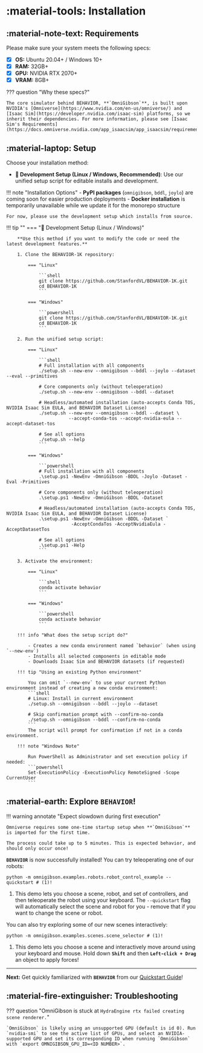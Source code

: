 # :material-tools: **Installation**

## :material-note-text: **Requirements**

Please make sure your system meets the following specs:

- [x] **OS:** Ubuntu 20.04+ / Windows 10+
- [x] **RAM:** 32GB+
- [x] **GPU:** NVIDIA RTX 2070+
- [x] **VRAM:** 8GB+

??? question "Why these specs?"
    
    The core simulator behind BEHAVIOR, **`OmniGibson`**, is built upon NVIDIA's [Omniverse](https://www.nvidia.com/en-us/omniverse/) and [Isaac Sim](https://developer.nvidia.com/isaac-sim) platforms, so we inherit their dependencies. For more information, please see [Isaac Sim's Requirements](https://docs.omniverse.nvidia.com/app_isaacsim/app_isaacsim/requirements.html).

## :material-laptop: **Setup**

Choose your installation method:

- **🔧 Development Setup (Linux / Windows, Recommended)**: Use our unified setup script for editable installs and development.
<!-- - **🐳 Docker Install (Linux only)**: Quick setup using our pre-built docker image. -->

!!! note "Installation Options"
    - **PyPI packages** (`omnigibson`, `bddl`, `joylo`) are coming soon for easier production deployments
    - **Docker installation** is temporarily unavailable while we update it for the monorepo structure
    
    For now, please use the development setup which installs from source.

!!! tip ""
    === "🔧 Development Setup (Linux / Windows)"

        **Use this method if you want to modify the code or need the latest development features.**

        1. Clone the BEHAVIOR-1K repository:

            === "Linux"

                ```shell
                git clone https://github.com/StanfordVL/BEHAVIOR-1K.git
                cd BEHAVIOR-1K
                ```

            === "Windows"

                ```powershell
                git clone https://github.com/StanfordVL/BEHAVIOR-1K.git
                cd BEHAVIOR-1K
                ```

        2. Run the unified setup script:

            === "Linux"

                ```shell
                # Full installation with all components
                ./setup.sh --new-env --omnigibson --bddl --joylo --dataset --eval --primitives

                # Core components only (without teleoperation)
                ./setup.sh --new-env --omnigibson --bddl --dataset

                # Headless/automated installation (auto-accepts Conda TOS, NVIDIA Isaac Sim EULA, and BEHAVIOR Dataset License)
                ./setup.sh --new-env --omnigibson --bddl --dataset \
                           --accept-conda-tos --accept-nvidia-eula --accept-dataset-tos

                # See all options
                ./setup.sh --help
                ```

            === "Windows"

                ```powershell
                # Full installation with all components
                .\setup.ps1 -NewEnv -OmniGibson -BDDL -Joylo -Dataset -Eval -Primitives

                # Core components only (without teleoperation)
                .\setup.ps1 -NewEnv -OmniGibson -BDDL -Dataset

                # Headless/automated installation (auto-accepts Conda TOS, NVIDIA Isaac Sim EULA, and BEHAVIOR Dataset License)
                .\setup.ps1 -NewEnv -OmniGibson -BDDL -Dataset `
                            -AcceptCondaTos -AcceptNvidiaEula -AcceptDatasetTos

                # See all options
                .\setup.ps1 -Help
                ```

        3. Activate the environment:

            === "Linux"

                ```shell
                conda activate behavior
                ```

            === "Windows"

                ```powershell
                conda activate behavior
                ```

        !!! info "What does the setup script do?"
            
            - Creates a new conda environment named `behavior` (when using `--new-env`)
            - Installs all selected components in editable mode
            - Downloads Isaac Sim and BEHAVIOR datasets (if requested)

        !!! tip "Using an existing Python environment"
            
            You can omit `--new-env` to use your current Python environment instead of creating a new conda environment:
            ```shell
            # Linux: Install in current environment
            ./setup.sh --omnigibson --bddl --joylo --dataset
            
            # Skip confirmation prompt with --confirm-no-conda
            ./setup.sh --omnigibson --bddl --confirm-no-conda
            ```
            The script will prompt for confirmation if not in a conda environment.

        !!! note "Windows Note"
            
            Run PowerShell as Administrator and set execution policy if needed:
            ```powershell
            Set-ExecutionPolicy -ExecutionPolicy RemoteSigned -Scope CurrentUser
            ```
<!--
    === "🐳 Install with Docker (Linux only)"

        Install **`OmniGibson`** with Docker is supported for **🐧 Linux** only.

        ??? info "Need to install docker or NVIDIA docker?"
            
            ```{.shell .annotate}
            # Install docker
            curl https://get.docker.com | sh && sudo systemctl --now enable docker

            # Install nvidia-docker runtime
            distribution=$(. /etc/os-release;echo $ID$VERSION_ID) \
                && curl -fsSL https://nvidia.github.io/libnvidia-container/gpgkey | \
                sudo gpg --dearmor -o /usr/share/keyrings/nvidia-container-toolkit-keyring.gpg \
                && curl -s -L https://nvidia.github.io/libnvidia-container/$distribution/libnvidia-container.list | \
                sed 's#deb https://#deb [signed-by=/usr/share/keyrings/nvidia-container-toolkit-keyring.gpg] https://#g' | \
                sudo tee /etc/apt/sources.list.d/nvidia-container-toolkit.list
            sudo apt-get update
            sudo apt-get install -y nvidia-docker2 # install
            sudo systemctl restart docker # restart docker engine
            ```

        1. Install our docker launching scripts:
            ```shell
            curl -LJO https://raw.githubusercontent.com/StanfordVL/OmniGibson/main/docker/run_docker.sh
            chmod a+x run_docker.sh
            ```

            ??? question annotate "What is being installed?"

                Our docker image automatically ships with a pre-configured conda virtual environment named `omnigibson` with Isaac Sim and **`OmniGibson`** pre-installed. Upon running the first time, our scene and object assets will automatically be downloaded as well.

        2. Then, simply launch the shell script:

            === "Headless"

                ```{.shell .annotate}
                sudo ./run_docker.sh -h <ABS_DATA_PATH> # (1)!
                ```

                1.  `<ABS_DATA_PATH>` specifies the **absolute** path data will be stored on your machine (if no `<ABS_DATA_PATH>` is specified, it defaults to `./omnigibson_data`). This needs to be called each time the docker container is run!


            === "GUI"

                ```{.shell .annotate}
                sudo ./run_docker.sh <ABS_DATA_PATH> # (1)!
                ```

                1.  `<ABS_DATA_PATH>` specifies the **absolute** path data will be stored on your machine (if no `<ABS_DATA_PATH>` is specified, it defaults to `./omnigibson_data`). This needs to be called each time the docker container is run!

            
            ??? warning annotate "Are you using NFS or AFS?"

                Docker containers are unable to access NFS or AFS drives, so if `run_docker.sh` are located on an NFS / AFS partition, please set `<DATA_PATH>` to an alternative data directory located on a non-NFS / AFS partition.
-->


## :material-earth: **Explore `BEHAVIOR`!**

!!! warning annotate "Expect slowdown during first execution"

    Omniverse requires some one-time startup setup when **`OmniGibson`** is imported for the first time.
    
    The process could take up to 5 minutes. This is expected behavior, and should only occur once!

**`BEHAVIOR`** is now successfully installed! You can try teleoperating one of our robots:

```{.shell .annotate}
python -m omnigibson.examples.robots.robot_control_example --quickstart # (1)!
```

1. This demo lets you choose a scene, robot, and set of controllers, and then teleoperate the robot using your keyboard.
    The `--quickstart` flag will automatically select the scene and robot for you - remove that if you want to change
    the scene or robot.


You can also try exploring some of our new scenes interactively:

```{.shell .annotate}
python -m omnigibson.examples.scenes.scene_selector # (1)!
```

1. This demo lets you choose a scene and interactively move around using your keyboard and mouse. Hold down **`Shift`** and then **`Left-click + Drag`** an object to apply forces!

***

**Next:** Get quickly familiarized with **`BEHAVIOR`** from our [Quickstart Guide](./quickstart.md)!


## :material-fire-extinguisher: **Troubleshooting**

??? question "OmniGibson is stuck at `HydraEngine rtx failed creating scene renderer.`"

    `OmniGibson` is likely using an unsupported GPU (default is id 0). Run `nvidia-smi` to see the active list of GPUs, and select an NVIDIA-supported GPU and set its corresponding ID when running `OmniGibson` with `export OMNIGIBSON_GPU_ID=<ID NUMBER>`.
